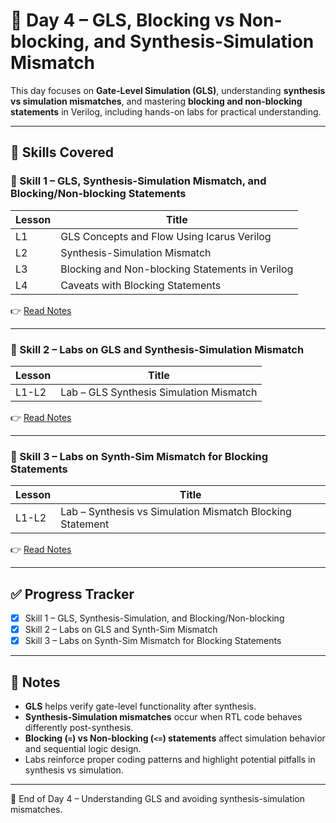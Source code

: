 # 📘 Day 4 – GLS, Blocking vs Non-blocking, and Synthesis-Simulation Mismatch

This day focuses on **Gate-Level Simulation (GLS)**, understanding **synthesis vs simulation mismatches**, and mastering **blocking and non-blocking statements** in Verilog, including hands-on labs for practical understanding.

---

## 📂 Skills Covered

### 🔹 Skill 1 – GLS, Synthesis-Simulation Mismatch, and Blocking/Non-blocking Statements
| Lesson | Title |
|--------|-------|
| L1 | GLS Concepts and Flow Using Icarus Verilog |
| L2 | Synthesis-Simulation Mismatch |
| L3 | Blocking and Non-blocking Statements in Verilog |
| L4 | Caveats with Blocking Statements |

👉 [Read Notes](D4SK1_GLS_Blocking_NonBlocking.md)

---

### 🔹 Skill 2 – Labs on GLS and Synthesis-Simulation Mismatch
| Lesson | Title |
|--------|-------|
| L1-L2 | Lab – GLS Synthesis Simulation Mismatch |

👉 [Read Notes](D4SK2_Labs_GLS_Synth_Sim_Mismatch.md)

---

### 🔹 Skill 3 – Labs on Synth-Sim Mismatch for Blocking Statements
| Lesson | Title |
|--------|-------|
| L1-L2 | Lab – Synthesis vs Simulation Mismatch Blocking Statement |

👉 [Read Notes](D4SK3_Labs_SynthSim_Mismatch_Blocking.md)

---

## ✅ Progress Tracker
- [x] Skill 1 – GLS, Synthesis-Simulation, and Blocking/Non-blocking  
- [x] Skill 2 – Labs on GLS and Synth-Sim Mismatch  
- [x] Skill 3 – Labs on Synth-Sim Mismatch for Blocking Statements  

---

## 📝 Notes
- **GLS** helps verify gate-level functionality after synthesis.  
- **Synthesis-Simulation mismatches** occur when RTL code behaves differently post-synthesis.  
- **Blocking (`=`) vs Non-blocking (`<=`) statements** affect simulation behavior and sequential logic design.  
- Labs reinforce proper coding patterns and highlight potential pitfalls in synthesis vs simulation.  

---

🚀 End of Day 4 – Understanding GLS and avoiding synthesis-simulation mismatches.

